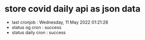 # store covid daily api as json data

- last cronjob : Wednesday, 11 May 2022 01:21:28
- status og cron : success
- status daily cron : success
      
      